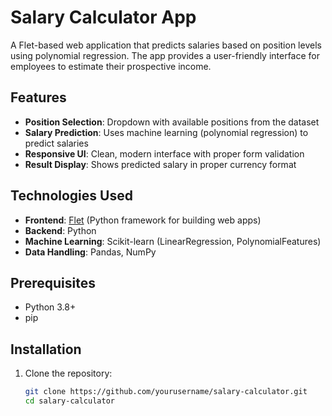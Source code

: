 # Salary Calculator App

A Flet-based web application that predicts salaries based on position levels using polynomial regression. The app provides a user-friendly interface for employees to estimate their prospective income.

## Features

- **Position Selection**: Dropdown with available positions from the dataset
- **Salary Prediction**: Uses machine learning (polynomial regression) to predict salaries
- **Responsive UI**: Clean, modern interface with proper form validation
- **Result Display**: Shows predicted salary in proper currency format

## Technologies Used

- **Frontend**: [Flet](https://flet.dev/) (Python framework for building web apps)
- **Backend**: Python
- **Machine Learning**: Scikit-learn (LinearRegression, PolynomialFeatures)
- **Data Handling**: Pandas, NumPy

## Prerequisites

- Python 3.8+
- pip

## Installation

1. Clone the repository:
   ```bash
   git clone https://github.com/yourusername/salary-calculator.git
   cd salary-calculator